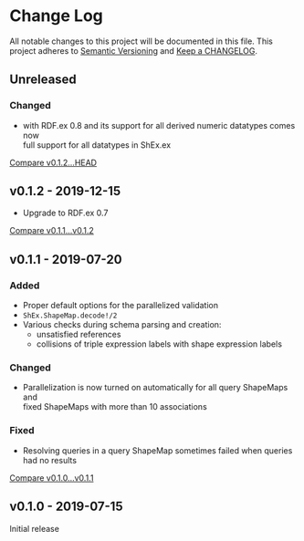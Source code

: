 # Change Log

All notable changes to this project will be documented in this file.
This project adheres to [Semantic Versioning](http://semver.org/) and
[Keep a CHANGELOG](http://keepachangelog.com).


## Unreleased

### Changed

- with RDF.ex 0.8 and its support for all derived numeric datatypes comes now  
  full support for all datatypes in ShEx.ex 

[Compare v0.1.2...HEAD](https://github.com/marcelotto/shex-ex/compare/v0.1.2...HEAD)



## v0.1.2 - 2019-12-15

- Upgrade to RDF.ex 0.7

[Compare v0.1.1...v0.1.2](https://github.com/marcelotto/shex-ex/compare/v0.1.1...v0.1.2)



## v0.1.1 - 2019-07-20

### Added

- Proper default options for the parallelized validation 
- `ShEx.ShapeMap.decode!/2`
- Various checks during schema parsing and creation:
	- unsatisfied references
	- collisions of triple expression labels with shape expression labels

### Changed

- Parallelization is now turned on automatically for all query ShapeMaps and  
  fixed ShapeMaps with more than 10 associations

### Fixed

- Resolving queries in a query ShapeMap sometimes failed when queries had no results  


[Compare v0.1.0...v0.1.1](https://github.com/marcelotto/shex-ex/compare/v0.1.0...v0.1.1)



## v0.1.0 - 2019-07-15

Initial release
